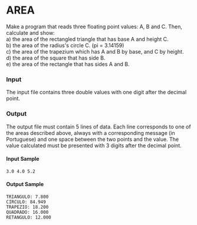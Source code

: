 # AREA
Make a program that reads three floating point values: A, B and C. Then, calculate and show:  
a) the area of the rectangled triangle that has base A and height C.  
b) the area of the radius's circle C. (pi = 3.14159)  
c) the area of the trapezium which has A and B by base, and C by height.  
d) the area of ​​the square that has side B.  
e) the area of the rectangle that has sides A and B.  
### Input
The input file contains three double values with one digit after the decimal point.
### Output
The output file must contain 5 lines of data. Each line corresponds to one of the areas described above, always with a corresponding message (in Portuguese) and one space between the two points and the value. The value calculated must be presented with 3 digits after the decimal point.
#### Input Sample
    3.0 4.0 5.2
#### Output Sample
    TRIANGULO: 7.800  
    CIRCULO: 84.949  
    TRAPEZIO: 18.200  
    QUADRADO: 16.000  
    RETANGULO: 12.000